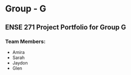 # Group - G
## ENSE 271 Project Portfolio for Group G
### Team Members:
 * Amira
 * Sarah
 * Jaydon
 * Glen

